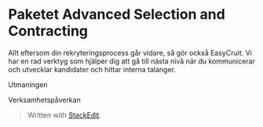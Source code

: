 
# Paketet Advanced Selection and Contracting

Allt eftersom din rekryteringsprocess går vidare, så gör också EasyCruit. Vi har en rad verktyg som hjälper dig att gå till nästa nivå när du kommunicerar och utvecklar kandidater och hittar interna talanger.

<p> Utmaningen </p>  <p> Verksamhetspåverkan </p> 
</p>

> Written with [StackEdit](https://stackedit.io/).
<!--stackedit_data:
eyJoaXN0b3J5IjpbMTg0ODc3NzQxNiwtMTUzMTUzNzk0Ml19
-->